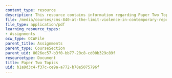 ```yaml
---
content_type: resource
description: This resource contains information regarding Paper Two Topics.
file: /media/courses/cms-840-at-the-limit-violence-in-contemporary-representation-fall-2013/b1a9d3c4f37cce9aa772b78e5075796f_MITCMS_840F13_PrTwoTopics.pdf
file_type: application/pdf
learning_resource_types:
- Assignments
ocw_type: OCWFile
parent_title: Assignments
parent_type: CourseSection
parent_uid: 8026ec57-b3f0-bb77-20c8-cd00b329c89f
resourcetype: Document
title: Paper Two Topics
uid: b1a9d3c4-f37c-ce9a-a772-b78e5075796f
---
```

